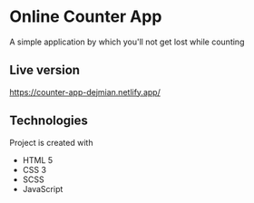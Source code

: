 # Online Counter App

A simple application by which you'll not get lost while counting

## Live version
https://counter-app-dejmian.netlify.app/

## Technologies
Project is created with
* HTML 5
* CSS 3
* SCSS
* JavaScript
